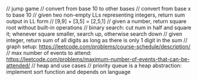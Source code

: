 
// jump game
// convert from base 10 to other bases
// convert from base x to base 10
// given two non-empty LLs representing integers, return sum output in LL form // [9,9] + [3,5] = [2,5,1]
// given a number, return square root without built-in operations
    // binary search: cut num in half and square it; whenever square smaller, search up, otherwise search down
// given integer, return sum of all digits as long as there is only 1 digit in the sum
// graph setup: https://leetcode.com/problems/course-schedule/description/
// max number of events to attend: https://leetcode.com/problems/maximum-number-of-events-that-can-be-attended/ 
// heap and use cases
    // priority queue is a heap abstraction: implement sort function and depends on language